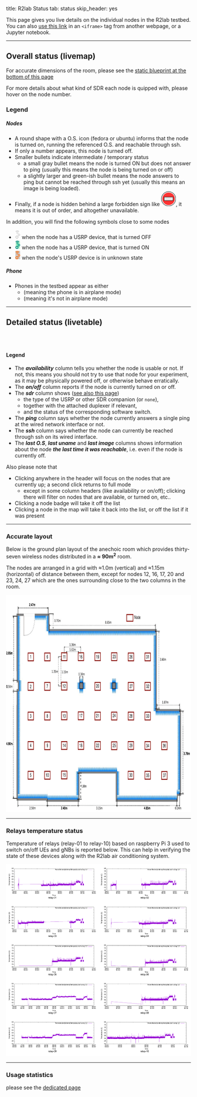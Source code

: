 title: R2lab Status
tab: status
skip_header: yes

<div class="container" markdown="1">

This page gives you live details on the individual nodes in the R2lab
testbed. You can also [use this link](/iframe.md) in an `<iframe>` tag
from another webpage, or a Jupyter notebook.

---
<h2 id="livemap">Overall status (livemap)</h2>

For accurate dimensions of the room, please see the [static blueprint
at the bottom of this page](#accurate-layout)

For more details about what kind of SDR each node is quipped with, please hover on the node number.

<script type="module">
import {livemap_options} from "/assets/r2lab/livemap.js";
// override livemap default settings
Object.assign(livemap_options, {
    usrp_width : 15,
    usrp_height : 26,
//    debug : true,
});
</script>

<div class="row" id="all">
  <div class="col-lg-2"></div>
  <div class="col-lg-10">
    <div id="livemap_container"></div>
  </div>
</div>


<h3 id="livemap:legend">Legend</h3>

##### Nodes
* A round shape with a O.S. icon (fedora or ubuntu) informs that the node is turned on, running the
  referenced O.S. and reachable through ssh.
* If only a number appears, this node is turned off.
* Smaller bullets indicate intermediate / temporary status
  * a small gray bullet means the node is turned ON but does not answer to ping
  (usually this means the node is being turned on or off)
  * a slightly larger and green-ish bullet means the node answers to ping but cannot be
  reached through ssh yet (usually this means an image is being
  loaded).
* Finally, if a node is hidden behind a large forbidden sign like <img height=40px src=assets/img/forbidden.svg>, it means it
  is out of order, and altogether unavailable.

In addition, you will find the following symbols close to some nodes

* <img src="/assets/img/gnuradio-logo-icon-gray.svg" height=25px> when the node has a USRP device, that is turned OFF
* <img src="/assets/img/gnuradio-logo-icon-green.svg" height=25px> when the node has a USRP device, that is turned ON
* <img src="/assets/img/gnuradio-logo-icon-red.svg" height=25px> when the node's USRP device is in unknown state

##### Phone
* Phones in the testbed appear as either
  * <span class='fa fa-plane'></span> (meaning the phone is in airplane mode)
  * <span class='fa fa-phone'></span> (meaning it's not in airplane mode)

***

<h2 id="livetable">Detailed status (livetable)</h2>

<br />

<script type="module">
import {livetable_options} from "/assets/r2lab/livetable.js" ;
// override livetable default settings
Object.assign(livetable_options, {
//    debug : true,
});
</script>

<div class="row" id="all">
  <div class="col-lg-12">
    <table class="table table-condensed" id='livetable_container'> </table>
  </div>
</div>

<h4 id="livetable:legend">Legend</h4>

* The ***availability*** column
  tells you whether the node is usable or not. If not, this means you should not try to use that node for your experiment, as it may be physically powered off, or otherwise behave erratically.
* The ***on/off*** column
  reports if the node is currently turned on or off.
* The ***sdr*** column shows ([see also this page](hardware.md#gory-details))
  * the type of the USRP or other SDR companion (or `none`),
  * together with the attached duplexer if relevant,
  * and the status of the corresponding software switch.
* The ***ping*** column
  says whether the node currently answers a single ping at the wired network interface or not.
* The ***ssh*** column says whether the node can currently be reached through ssh on its wired interface.
* The ***last O.S***, ***last uname*** and ***last image*** columns shows information about the node ***the last time it was reachable***, i.e. even if the node is currently off.

Also please note that

 * Clicking anywhere in the header will focus on the nodes that are currently up; a second click returns to full mode
   * except in some column headers (like availability or on/off); clicking there will filter on nodes that are available, or turned on, etc..
 * Clicking a node badge will take it off the list
 * Clicking a node in the map will take it back into the list, or off the list if it was present

***

<h3 id="accurate-layout">Accurate layout</h3>

Below is the ground plan layout of the anechoic room which provides thirty-seven wireless nodes distributed in a **≈ 90m<sup>2</sup>** room.

The nodes are arranged in a grid with ≈1.0m (vertical) and ≈1.15m (horizontal) of distance between them, except for nodes 12, 16, 17, 20 and 23, 24, 27 which are the ones surrounding close to the two columns in the room.

<center>
	<img src="/assets/img/status-chamber.png" style="width:950px; height:592px;"/><br>
	<!-- <center> Fig. 1 - Resources status</center> -->
</center>
</a>

***

<h3 id="relays-temperature">Relays temperature status</h3>

Temperature of relays (relay-01 to relay-10) based on raspberry Pi 3 used to switch on/off UEs and gNBs is reported below.
This can help in verifying the state of these devices along with the R2lab air conditioning system.

<center><img src="/assets/img/relays-temp.png"></center>


***

<h3 id="stats">Usage statistics</h3>

please see the [dedicated page](/stats.md)

</div> <!-- container -->
